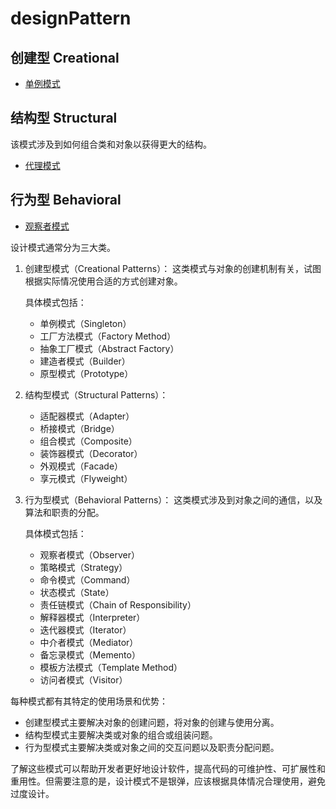 # designPattern 

## 创建型 Creational 
- [单例模式](./creational/singleton.md)


## 结构型 Structural

该模式涉及到如何组合类和对象以获得更大的结构。

- [代理模式](structural/proxy.md)

## 行为型 Behavioral
- [观察者模式](/designPatternvioral/observer.md)












设计模式通常分为三大类。



1. 创建型模式（Creational Patterns）：
   这类模式与对象的创建机制有关，试图根据实际情况使用合适的方式创建对象。

   具体模式包括：
   - 单例模式（Singleton）
   - 工厂方法模式（Factory Method）
   - 抽象工厂模式（Abstract Factory）
   - 建造者模式（Builder）
   - 原型模式（Prototype）

2. 结构型模式（Structural Patterns）：
   - 适配器模式（Adapter）
   - 桥接模式（Bridge）
   - 组合模式（Composite）
   - 装饰器模式（Decorator）
   - 外观模式（Facade）
   - 享元模式（Flyweight）

3. 行为型模式（Behavioral Patterns）：
   这类模式涉及到对象之间的通信，以及算法和职责的分配。

   具体模式包括：
   - 观察者模式（Observer）
   - 策略模式（Strategy）
   - 命令模式（Command）
   - 状态模式（State）
   - 责任链模式（Chain of Responsibility）
   - 解释器模式（Interpreter）
   - 迭代器模式（Iterator）
   - 中介者模式（Mediator）
   - 备忘录模式（Memento）
   - 模板方法模式（Template Method）
   - 访问者模式（Visitor）

每种模式都有其特定的使用场景和优势：

- 创建型模式主要解决对象的创建问题，将对象的创建与使用分离。
- 结构型模式主要解决类或对象的组合或组装问题。
- 行为型模式主要解决类或对象之间的交互问题以及职责分配问题。

了解这些模式可以帮助开发者更好地设计软件，提高代码的可维护性、可扩展性和重用性。但需要注意的是，设计模式不是银弹，应该根据具体情况合理使用，避免过度设计。
